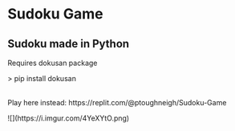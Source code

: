 # Sudoku Game
## Sudoku made in Python
<p>Requires dokusan package</p>
> pip install dokusan
<p><br>Play here instead: https://replit.com/@ptoughneigh/Sudoku-Game</p>
![](https://i.imgur.com/4YeXYtO.png)
